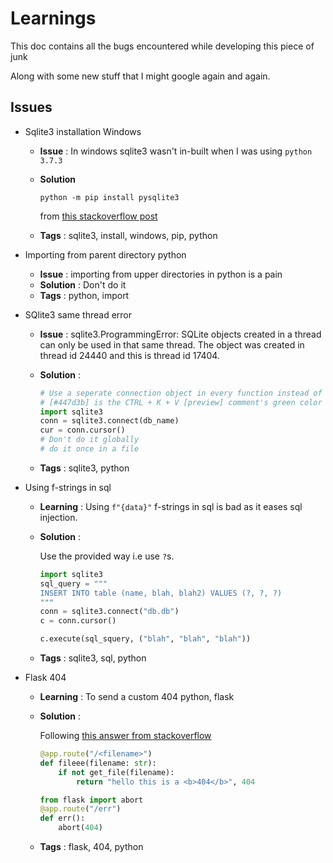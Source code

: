 # Learnings

This doc contains all the bugs encountered while developing this piece of junk

Along with some new stuff that I might google again and again.

## Issues
+ Sqlite3 installation Windows
    - **Issue** : In windows sqlite3 wasn't in-built when I was using `python 3.7.3`
    - **Solution**

        ```shell
        python -m pip install pysqlite3
        ```

        from [this stackoverflow post](https://stackoverflow.com/a/51031104/8608146)
    - **Tags** : sqlite3, install, windows, pip, python

+ Importing from parent directory python
    - **Issue** : importing from upper directories in python is a pain
    - **Solution** : Don't do it
    - **Tags** : python, import

+ SQlite3 same thread error
    - **Issue** : sqlite3.ProgrammingError: SQLite objects created in a thread can only be used in that same thread. The object was created in thread id 24440 and this is thread id 17404.
    - **Solution** :

        ```python
        # Use a seperate connection object in every function instead of passing it as an argument like
        # [#447d3b] is the CTRL + K + V [preview] comment's green color
        import sqlite3
        conn = sqlite3.connect(db_name)
        cur = conn.cursor()
        # Don't do it globally
        # do it once in a file
        ```
    - **Tags** : sqlite3, python

+ Using f-strings in sql
    - **Learning** : Using `f"{data}"` f-strings in sql is bad as it eases sql injection.
    - **Solution** :

        Use the provided way i.e use `?`s.
        ```python
        import sqlite3
        sql_query = """
        INSERT INTO table (name, blah, blah2) VALUES (?, ?, ?)
        """
        conn = sqlite3.connect("db.db")
        c = conn.cursor()

        c.execute(sql_squery, ("blah", "blah", "blah"))
        ```
    - **Tags** : sqlite3, sql, python

+ Flask 404
    - **Learning** : To send a custom 404 python, flask
    - **Solution** :

        Following [this answer from stackoverflow](https://stackoverflow.com/a/29516120/8608146)
        ```python
        @app.route("/<filename>")
        def fileee(filename: str):
            if not get_file(filename):
                return "hello this is a <b>404</b>", 404
        ```

        ```python
        from flask import abort
        @app.route("/err")
        def err():
            abort(404)
        ```
    - **Tags** : flask, 404, python

